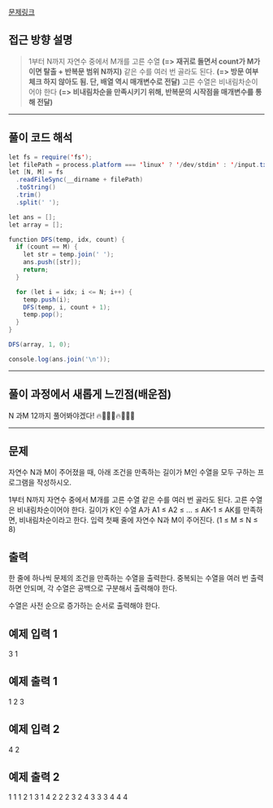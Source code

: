 [문제링크](https://www.acmicpc.net/problem/15652)

## 접근 방향 설명

> 1부터 N까지 자연수 중에서 M개를 고른 수열 **(=> 재귀로 돌면서 count가 M가 이면 탈출 + 반복문 범위 N까지)**
> 같은 수를 여러 번 골라도 된다. **(=> 방문 여부 체크 하지 않아도 됨. 단, 배열 역시 매개변수로 전달)**
> 고른 수열은 비내림차순이어야 한다 **(=> 비내림차순을 만족시키기 위해, 반복문의 시작점을 매개변수를 통해 전달)**

--- 

## 풀이 코드 해석
``` java script
let fs = require('fs');
let filePath = process.platform === 'linux' ? '/dev/stdin' : '/input.txt';
let [N, M] = fs
  .readFileSync(__dirname + filePath)
  .toString()
  .trim()
  .split(' ');

let ans = [];
let array = [];

function DFS(temp, idx, count) {
  if (count == M) {
    let str = temp.join(' ');
    ans.push([str]);
    return;
  }

  for (let i = idx; i <= N; i++) {
    temp.push(i);
    DFS(temp, i, count + 1);
    temp.pop();
  }
}

DFS(array, 1, 0);

console.log(ans.join('\n'));
```
---

## 풀이 과정에서 새롭게 느낀점(배운점)

N 과M 12까지 풀어봐야겠다! 🔥🏃🏻‍♀️🔥🏃🏻‍♀️

----

## 문제
자연수 N과 M이 주어졌을 때, 아래 조건을 만족하는 길이가 M인 수열을 모두 구하는 프로그램을 작성하시오.

1부터 N까지 자연수 중에서 M개를 고른 수열
같은 수를 여러 번 골라도 된다.
고른 수열은 비내림차순이어야 한다.
길이가 K인 수열 A가 A1 ≤ A2 ≤ ... ≤ AK-1 ≤ AK를 만족하면, 비내림차순이라고 한다.
입력
첫째 줄에 자연수 N과 M이 주어진다. (1 ≤ M ≤ N ≤ 8)

## 출력
한 줄에 하나씩 문제의 조건을 만족하는 수열을 출력한다. 중복되는 수열을 여러 번 출력하면 안되며, 각 수열은 공백으로 구분해서 출력해야 한다.

수열은 사전 순으로 증가하는 순서로 출력해야 한다.

## 예제 입력 1 
3 1

## 예제 출력 1 
1
2
3

## 예제 입력 2 
4 2

## 예제 출력 2 
1 1
1 2
1 3
1 4
2 2
2 3
2 4
3 3
3 4
4 4
